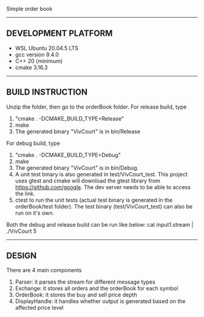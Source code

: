 Simple order book

------------------------------
DEVELOPMENT PLATFORM
------------------------------

- WSL Ubuntu 20.04.5 LTS
- gcc version 9.4.0
- C++ 20 (minimum)
- cmake 3.16.3

------------------------------
BUILD INSTRUCTION
------------------------------

Unzip the folder, then go to the orderBook folder. 
For release build, type
1) "cmake . -DCMAKE_BUILD_TYPE=Release"
2) make
3) The generated binary "VivCourt" is in bin/Release 

For debug build, type
1) "cmake . -DCMAKE_BUILD_TYPE=Debug"
2) make
3) The generated binary "VivCourt" is in bin/Debug. 
4) A unit test binary is also generated in test/VivCourt_test. This project uses gtest and cmake will download the gtest library from https://github.com/google. 
    The dev server needs to be able to access the link.
5) ctest to run the unit tests (actual test binary is generated in the orderBook/test folder). The test binary (test/VivCourt_test) can
    also be run on it's own.

Both the debug and release build can be run like below:
cat input1.stream | ./VivCourt 5

------------------------------
DESIGN
------------------------------

There are 4 main components
1) Parser: it parses the stream for different message types
2) Exchange: it stores all orders and the orderBook for each symbol
3) OrderBook: it stores the buy and sell price depth
4) DisplayHandle: it handles whether output is generated based on the affected price level